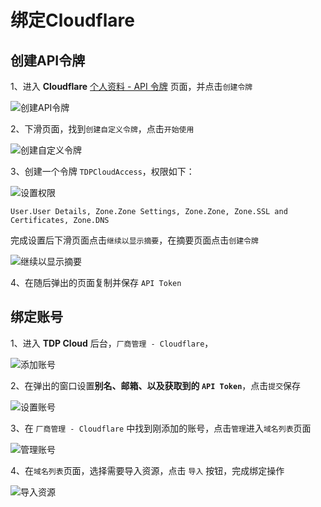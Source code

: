 # 绑定Cloudflare
## 创建API令牌
1、进入 **Cloudflare** [个人资料 - API 令牌](https://dash.cloudflare.com/profile/api-tokens) 页面，并点击`创建令牌`

![创建API令牌](https://resources.r2wind.com/tdp/img/20230429104407.png)

2、下滑页面，找到`创建自定义令牌`，点击`开始使用`

![创建自定义令牌](https://resources.r2wind.com/tdp/img/20230429104544.png)

3、创建一个令牌 `TDPCloudAccess`，权限如下：

![设置权限](https://resources.r2wind.com/tdp/img/20230429112447.png)

```text
User.User Details, Zone.Zone Settings, Zone.Zone, Zone.SSL and Certificates, Zone.DNS
```
完成设置后下滑页面点击`继续以显示摘要`，在摘要页面点击`创建令牌`

![继续以显示摘要](https://resources.r2wind.com/tdp/img/20230429113356.png)

4、在随后弹出的页面复制并保存 `API Token`

## 绑定账号
1、进入 **TDP Cloud** 后台，`厂商管理 - Cloudflare`，

![添加账号](https://resources.r2wind.com/tdp/img/20230429113902.png)

2、在弹出的窗口设置**别名、邮箱、以及获取到的 `API Token`**，点击`提交`保存

![设置账号](https://resources.r2wind.com/tdp/img/20230429114251.png)

3、在 `厂商管理 - Cloudflare` 中找到刚添加的账号，点击`管理`进入`域名列表`页面

![管理账号](https://resources.r2wind.com/tdp/img/20230429114709.png)

4、在`域名列表`页面，选择需要导入资源，点击 `导入` 按钮，完成绑定操作

![导入资源](https://resources.r2wind.com/tdp/img/20230429114943.png)
